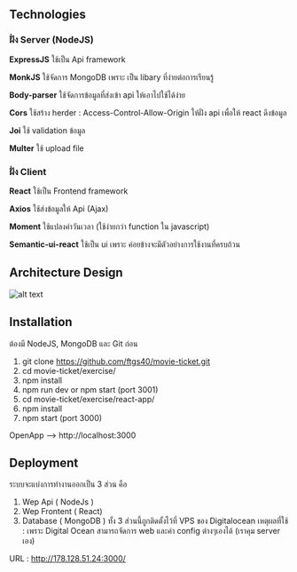 ## Technologies 

### ฝั่ง Server (NodeJS)

**ExpressJS** ใช้เป็น Api framework

**MonkJS** ใช้จัดการ MongoDB เพราะ เป็น libary ที่ง่ายต่อการเรียนรู้

**Body-parser** ใช้จัดการข้อมูลที่ส่งเข้า api ให้เอาไปใช้ได้ง่าย

**Cors** ใช้สร้าง herder : Access-Control-Allow-Origin ให้ฝั่ง api เพื่อให้ react ดึงข้อมูล

**Joi** ใช้ validation ข้อมูล

**Multer** ใช้ upload file

### ฝั่ง Client
**React** ใช้เป็น  Frontend framework

**Axios** ใช้ส่งข้อมูลให้ Api (Ajax)

**Moment** ใช้แปลงค่าวันเวลา (ใช้ง่ายกว่า function ใน javascript)

**Semantic-ui-react** ใช้เป็น ui เพราะ ค่อยข้างจะมีตัวอย่างการใช้งานที่ครบถ้วน


## Architecture Design

![alt text](http://178.128.51.24:3001/image/thinkNet.jpg)

## Installation 
ต้องมี NodeJS, MongoDB และ Git ก่อน

1. git clone https://github.com/ftgs40/movie-ticket.git
2. cd movie-ticket/exercise/
3. npm install
4. npm run dev or npm start (port 3001)
5. cd movie-ticket/exercise/react-app/
6. npm install
7. npm start (port 3000)

OpenApp --> http://localhost:3000

## Deployment
ระบบจะแบ่งการทำงานออกเป็น 3 ส่วน คือ
1. Wep Api ( NodeJs )
2. Wep Frontent ( React)
3. Database ( MongoDB )
ทั้ง 3 ส่วนนี้ถูกติดตั้งไว้ที่ VPS ของ Digitalocean 
เหตุผลที่ใช้  : เพราะ Digital Ocean สามารถจัดการ web และค่า config ต่างๆเองได้ (เราคุม server เอง) 

URL :  http://178.128.51.24:3000/
##


